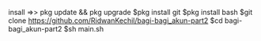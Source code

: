 insall =>> pkg update && pkg upgrade $pkg install git $pkg install bash $git clone https://github.com/RidwanKechil/bagi-bagi_akun-part2 $cd bagi-bagi_akun-part2 $sh main.sh
